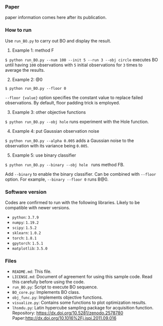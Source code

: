 ### Paper
paper information comes here after its publication.

### How to run
Use `run_BO.py` to carry out BO and display the result. 

1. Example 1: method F

```$ python run_BO.py --num 100 --init 5 --run 3 --obj circle```
executes BO until having `100` observations with `5` initial observations for `3` times to average the results. 

2. Example 2: @0

```$ python run_BO.py --floor 0```

`--floor {value}` option specifies the constant value to replace failed observations. By default, floor padding trick is employed. 

3. Example 3: other objective functions

```$ python run_BO.py --obj hole``` 
runs experiment with the Hole function. 

4. Example 4: put Gaussian observation noise

```$ python run_BO.py --alpha 0.005``` 
adds a Gaussian noise to the observation with its variance being `0.005`.

5. Example 5: use binary classifier

```$ python run_BO.py --binary --obj hole ``` runs method FB. 

Add `--binary` to enable the binary classifier. Can be combined with `--floor` option. For example, `--binary --floor 0` runs B@0.

### Software version
Codes are confirmed to run with the following libraries. Likely to be compatible with newer versions. 

* `python`: `3.7.9`
* `numpy`: `1.19.2`
* `scipy`: `1.5.2`
* `sklearn`: `1.0.2`
* `torch`: `1.8.1`
* `gpytorch`: `1.5.1`
* `matplotlib`: `3.5.0`

### Files
* `README.md`: This file. 
* `LICENSE.md`: Document of agreement for using this sample code. Read this carefully before using the code. 
* `run_BO.py`: Script to execute BO sequence. 
* `BO_core.py`: Implements BO class. 
* `obj_func.py`: Implements objective functions. 
* `visualize.py`: Contains some functions to plot optimization results. 
* `lhsmdu.py`: Latin hypercube sampling package for acquisition function. Repository: https://dx.doi.org/10.5281/zenodo.2578780  Paper:http://dx.doi.org/10.1016%2Fj.jspi.2011.09.016